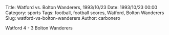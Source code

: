 Title: Watford vs. Bolton Wanderers, 1993/10/23
Date: 1993/10/23 00:00
Category: sports
Tags: football, football scores, Watford, Bolton Wanderers
Slug: watford-vs-bolton-wanderers
Author: carbonero


Watford 4 - 3 Bolton Wanderers
